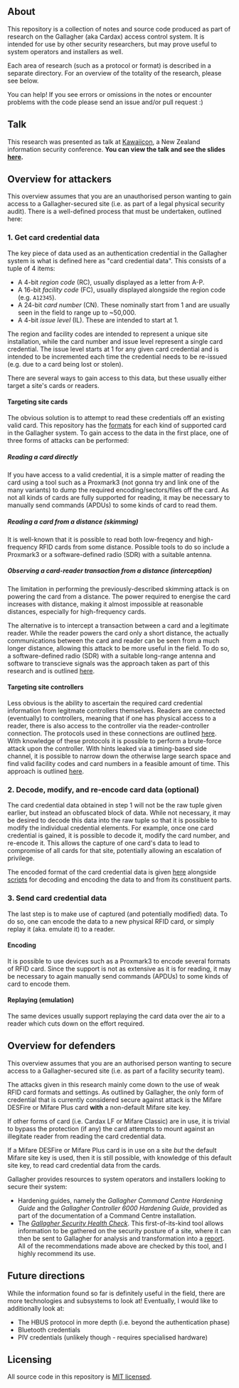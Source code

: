 ## About

This repository is a collection of notes and source code produced as part of research on the Gallagher (aka Cardax) access control system. It is intended for use by other security researchers, but may prove useful to system operators and installers as well.

Each area of research (such as a protocol or format) is described in a separate directory. For an overview of the totality of the research, please see below.

You can help! If you see errors or omissions in the notes or encounter problems with the code please send an issue and/or pull request :)


## Talk

This research was presented as talk at [Kawaiicon](https://kawaiicon.org/), a New Zealand information security conference. **You can view the talk and see the slides [here](https://www.youtube.com/watch?v=brhXqyidiKo).**


## Overview for attackers

This overview assumes that you are an unauthorised person wanting to gain access to a Gallagher-secured site (i.e. as part of a legal physical security audit). There is a well-defined process that must be undertaken, outlined here:

### 1. Get card credential data

The key piece of data used as an authentication credential in the Gallagher system is what is defined here as "card credential data". This consists of a tuple of 4 items:

* A 4-bit *region code* (RC), usually displayed as a letter from A-P.
* A 16-bit *facility code* (FC), usually displayed alongside the region code (e.g. `A12345`).
* A 24-bit *card number* (CN). These nominally start from 1 and are usually seen in the field to range up to ~50,000.
* A 4-bit *issue level* (IL). These are intended to start at 1.

The region and facility codes are intended to represent a unique site installation, while the card number and issue level represent a single card credential. The issue level starts at 1 for any given card credential and is intended to be incremented each time the credential needs to be re-issued (e.g. due to a card being lost or stolen).

There are several ways to gain access to this data, but these usually either target a site's cards or readers.

#### Targeting site cards

The obvious solution is to attempt to read these credentials off an existing valid card. This repository has the [formats](formats/) for each kind of supported card in the Gallagher system. To gain access to the data in the first place, one of three forms of attacks can be performed:

##### Reading a card directly

If you have access to a valid credential, it is a simple matter of reading the card using a tool such as a Proxmark3 (not gonna try and link one of the many variants) to dump the required encoding/sectors/files off the card. As not all kinds of cards are fully supported for reading, it may be necessary to manually send commands (APDUs) to some kinds of card to read them.

##### Reading a card from a distance (skimming)

It is well-known that it is possible to read both low-freqency and high-frequency RFID cards from some distance. Possible tools to do so include a Proxmark3 or a software-defined radio (SDR) with a suitable antenna.

##### Observing a card-reader transaction from a distance (interception)

The limitation in performing the previously-described skimming attack is on powering the card from a distance. The power required to energise the card increases with distance, making it almost impossible at reasonable distances, especially for high-frequency cards.

The alternative is to intercept a transaction between a card and a legitimate reader. While the reader powers the card only a short distance, the actually communications between the card and reader can be seen from a much longer distance, allowing this attack to be more useful in the field. To do so, a software-defined radio (SDR) with a suitable long-range antenna and software to transcieve signals was the approach taken as part of this research and is outlined [here](sdr/sdr.md).

#### Targeting site controllers

Less obvious is the ability to ascertain the required card credential information from legitmate controllers themselves. Readers are connected (eventually) to controllers, meaning that if one has physical access to a reader, there is also access to the controller via the reader-controller connection. The protocols used in these connections are outlined [here](protocols/). With knowledge of these protocols it is possible to perform a brute-force attack upon the controller. With hints leaked via a timing-based side channel, it is possible to narrow down the otherwise large search space and find valid facility codes and card numbers in a feasible amount of time. This approach is outlined [here](timing-attack/timing-attack.md).

### 2. Decode, modify, and re-encode card data (optional)

The card credential data obtained in step 1 will not be the raw tuple given earlier, but instead an obfuscated block of data. While not necessary, it may be desired to decode this data into the raw tuple so that it is possible to modify the individual credential elements. For example, once one card credential is gained, it is possible to decode it, modify the card number, and re-encode it. This allows the capture of one card's data to lead to compromise of all cards for that site, potentially allowing an escalation of privilege.

The encoded format of the card credential data is given [here](formats/cardholder/cardholder.md) alongside [scripts](formats/cardholder/) for decoding and encoding the data to and from its constituent parts.

### 3. Send card credential data

The last step is to make use of captured (and potentially modified) data. To do so, one can encode the data to a new physical RFID card, or simply replay it (aka. emulate it) to a reader.

#### Encoding

It is possible to use devices such as a Proxmark3 to encode several formats of RFID card. Since the support is not as extensive as it is for reading, it may be necessary to again manually send commands (APDUs) to some kinds of card to encode them.

#### Replaying (emulation)

The same devices usually support replaying the card data over the air to a reader which cuts down on the effort required.


## Overview for defenders

This overview assumes that you are an authorised person wanting to secure access to a Gallagher-secured site (i.e. as part of a facility security team).

The attacks given in this research mainly come down to the use of weak RFID card formats and settings. As outlined by Gallagher, the only form of credential that is currently considered secure against attack is the Mifare DESFire or Mifare Plus card **with** a non-default Mifare site key.

If other forms of card (i.e. Cardax LF or Mifare Classic) are in use, it is trivial to bypass the protection (if any) the card attempts to mount against an illegitate reader from reading the card credential data.

If a Mifare DESFire or Mifare Plus card is in use on a site *but* the default Mifare site key is used, then it is still possible, with knowledge of this default site key, to read card credential data from the cards.

Gallagher provides resources to system operators and installers looking to secure their system:

* Hardening guides, namely the *Gallagher Command Centre Hardening Guide* and the *Gallagher Controller 6000 Hardening Guide*, provided as part of the documentation of a Command Centre installation.
* The *[Gallagher Security Health Check](https://security.gallagher.com/products/security-health-check)*. This first-of-its-kind tool allows information to be gathered on the security posture of a site, where it can then be sent to Gallagher for analysis and transformation into a [report](https://security.gallagher.com/media/2129/shc-sample-report.pdf). All of the recommendations made above are checked by this tool, and I highly recommend its use.


## Future directions

While the information found so far is definitely useful in the field, there are more technologies and subsystems to look at! Eventually, I would like to additionally look at:

* The HBUS protocol in more depth (i.e. beyond the authentication phase)
* Bluetooth credentials
* PIV credentials (unlikely though - requires specialised hardware)


## Licensing

All source code in this repository is [MIT licensed](LICENSE).
